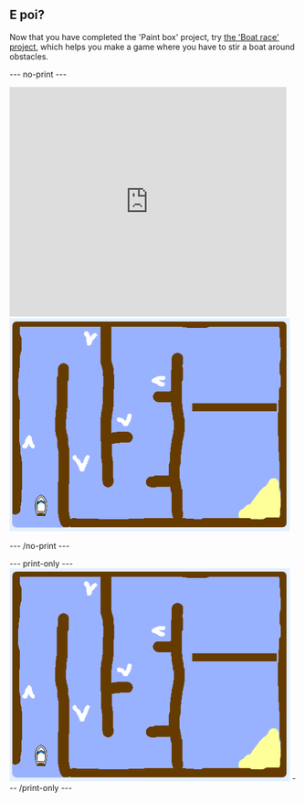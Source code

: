 ## E poi?

Now that you have completed the 'Paint box' project, try [the 'Boat race' project](https://projects.raspberrypi.org/en/projects/boat-race?utm_source=pathway&utm_medium=whatnext&utm_campaign=projects), which helps you make a game where you have to stir a boat around obstacles.

\--- no-print \---

<div class="scratch-preview">
  <iframe allowtransparency="true" width="485" height="402" src="https://scratch.mit.edu/projects/embed/276662533/?autostart=false" frameborder="0" scrolling="no"></iframe>
  <img src="images/boat_race_demo.png">
</div>

\--- /no-print \---

\--- print-only \--- ![boat race demo](images/boat_race_demo.png) \--- /print-only \---
